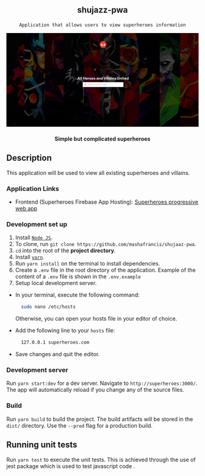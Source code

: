<div align="center">

## shujazz-pwa

</div>

<div align="center">

    Application that allows users to view superheroes information

  [![Superheroes](../public/images/heroes.png)](https://superheroes-7d106.web.app/)

  #### Simple but complicated superheroes

</div>

## Description
This application will be used to view all existing superheroes and villains.

### Application Links

-   Frontend (Superheroes Firebase App Hosting):
    [Superheroes progressive web app]( https://superheroes-7d106.web.app)

### Development set up
1. Install [`Node JS`](https://nodejs.org/en/).
2. To clone, run `git clone https://github.com/mashafrancis/shujaaz-pwa`.
3. `cd` into the root of the **project directory**.
4. Install [`yarn`](https://yarnpkg.com/en/docs/install#mac-stable).
5. Run `yarn install` on the terminal to install dependencies.
6. Create a `.env` file in the root directory of the application. Example of the content of a `.env` file is shown in the `.env.example`
7. Setup local development server.

- In your terminal, execute the following command:
  ```bash
    sudo nano /etc/hosts
  ```
  Otherwise, you can open your hosts file in your editor of choice.
- Add the following line to your `hosts` file:

  ```bash
    127.0.0.1 superheroes.com
  ```

- Save changes and quit the editor.

### Development server

Run `yarn start:dev` for a dev server. Navigate to `http://superheroes:3000/`. The app will automatically reload if you change any of the source files.

### Build

Run `yarn build` to build the project. The build artifacts will be stored in the `dist/` directory. Use the `--prod` flag for a production build.

## Running unit tests

Run `yarn test` to execute the unit tests. This is achieved through the use of jest package which is used to test javascript code .

